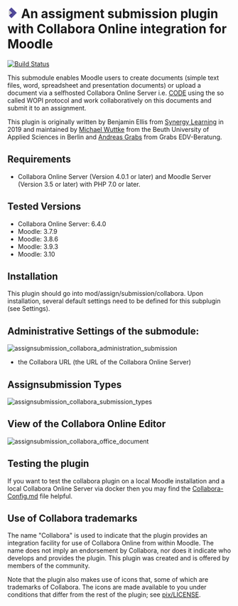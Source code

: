 # ![moodle-assignsubmission_collabora](pix/icon.png) An assigment submission plugin with Collabora Online integration for Moodle

[![Build Status](https://travis-ci.org/learnweb/moodle-assignsubmission_collabora.svg?branch=master)](https://travis-ci.org/learnweb/moodle-assignsubmission_collabora)

This submodule enables Moodle users to create documents (simple text files, word, spreadsheet and presentation documents) or upload a document via a selfhosted Collabora Online Server i.e. [CODE](https://www.collaboraoffice.com/code/) using the so called WOPI protocol and work collaboratively on this documents and submit it to an assignment.

This plugin is originally written by  Benjamin Ellis from [Synergy Learning](https://www.synergy-learning.com) in 2019 and maintained by [Michael Wuttke](https://github.com/moodlebeuth) from the Beuth University of Applied Sciences in Berlin and [Andreas Grabs](https://github.com/grabs) from Grabs EDV-Beratung.

## Requirements
- Collabora Online Server (Version 4.0.1 or later) and Moodle Server (Version 3.5 or later) with PHP 7.0 or later.

## Tested Versions
- Collabora Online Server: 6.4.0
- Moodle: 3.7.9
- Moodle: 3.8.6
- Moodle: 3.9.3
- Moodle: 3.10

## Installation
This plugin should go into mod/assign/submission/collabora. Upon installation, several default settings need to be defined for this subplugin (see Settings).

## Administrative Settings of the submodule:
![assignsubmission_collabora_administration_submission](https://user-images.githubusercontent.com/2102425/85206162-61d69680-b320-11ea-9a39-7f03864f18b5.png)

- the Collabora URL (the URL of the Collabora Online Server)

## Assignsubmission Types
![assignsubmission_collabora_submission_types](https://user-images.githubusercontent.com/2102425/85206192-9cd8ca00-b320-11ea-9b38-dc21c5bcb6d8.png)

## View of the Collabora Online Editor
![assignsubmission_collabora_office_document](https://user-images.githubusercontent.com/2102425/85206194-9ea28d80-b320-11ea-8184-9cc64c39bf77.png)

## Testing the plugin

If you want to test the collabora plugin on a local Moodle installation and a local Collabora Online Server via docker then you may find the [Collabora-Config.md](https://github.com/learnweb/moodle-mod_collabora/blob/master/Collabora-Config.md) file helpful.

## Use of Collabora trademarks

The name "Collabora" is used to indicate that the plugin provides an integration facility for use of Collabora Online from within Moodle.
The name does not imply an endorsement by Collabora, nor does it indicate who develops and provides the plugin.
This plugin was created and is offered by members of the community.

Note that the plugin also makes use of icons that, some of which are trademarks of Collabora.
The icons are made available to you under conditions that differ from the rest of the plugin; see [pix/LICENSE](pix/LICENSE/).
